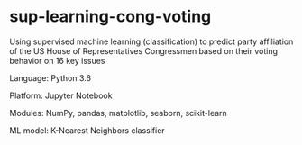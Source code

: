 # sup-learning-cong-voting
Using supervised machine learning (classification) to predict party affiliation of the US House of Representatives Congressmen based on their voting behavior on 16 key issues

Language: Python 3.6

Platform: Jupyter Notebook

Modules: NumPy, pandas, matplotlib, seaborn, scikit-learn

ML model: K-Nearest Neighbors classifier
